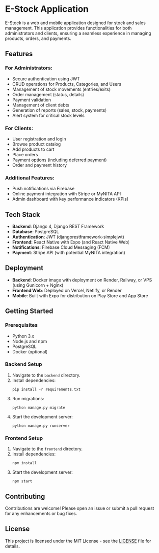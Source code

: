 # E-Stock Application

E-Stock is a web and mobile application designed for stock and sales management. This application provides functionalities for both administrators and clients, ensuring a seamless experience in managing products, orders, and payments.

## Features

### For Administrators:
- Secure authentication using JWT
- CRUD operations for Products, Categories, and Users
- Management of stock movements (entries/exits)
- Order management (status, details)
- Payment validation
- Management of client debts
- Generation of reports (sales, stock, payments)
- Alert system for critical stock levels

### For Clients:
- User registration and login
- Browse product catalog
- Add products to cart
- Place orders
- Payment options (including deferred payment)
- Order and payment history

### Additional Features:
- Push notifications via Firebase
- Online payment integration with Stripe or MyNITA API
- Admin dashboard with key performance indicators (KPIs)

## Tech Stack
- **Backend**: Django 4, Django REST Framework
- **Database**: PostgreSQL
- **Authentication**: JWT (djangorestframework-simplejwt)
- **Frontend**: React Native with Expo (and React Native Web)
- **Notifications**: Firebase Cloud Messaging (FCM)
- **Payment**: Stripe API (with potential MyNITA integration)

## Deployment
- **Backend**: Docker image with deployment on Render, Railway, or VPS (using Gunicorn + Nginx)
- **Frontend Web**: Deployed on Vercel, Netlify, or Render
- **Mobile**: Built with Expo for distribution on Play Store and App Store

## Getting Started

### Prerequisites
- Python 3.x
- Node.js and npm
- PostgreSQL
- Docker (optional)

### Backend Setup
1. Navigate to the `backend` directory.
2. Install dependencies:
   ```
   pip install -r requirements.txt
   ```
3. Run migrations:
   ```
   python manage.py migrate
   ```
4. Start the development server:
   ```
   python manage.py runserver
   ```

### Frontend Setup
1. Navigate to the `frontend` directory.
2. Install dependencies:
   ```
   npm install
   ```
3. Start the development server:
   ```
   npm start
   ```

## Contributing
Contributions are welcome! Please open an issue or submit a pull request for any enhancements or bug fixes.

## License
This project is licensed under the MIT License - see the [LICENSE](LICENSE) file for details.